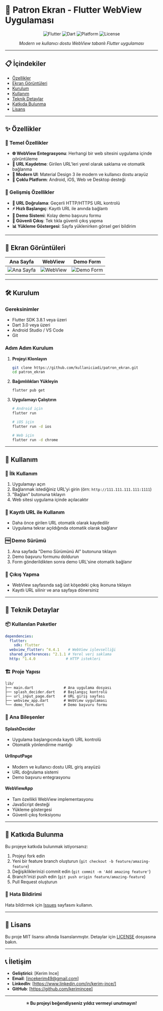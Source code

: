 # 🚀 Patron Ekran - Flutter WebView Uygulaması

<div align="center">

![Flutter](https://img.shields.io/badge/Flutter-3.8.1+-02569B?style=for-the-badge&logo=flutter&logoColor=white)
![Dart](https://img.shields.io/badge/Dart-3.0+-0175C2?style=for-the-badge&logo=dart&logoColor=white)
![Platform](https://img.shields.io/badge/Platform-Android%20%7C%20iOS%20%7C%20Web%20%7C%20Desktop-blue?style=for-the-badge)
![License](https://img.shields.io/badge/License-MIT-green?style=for-the-badge)

*Modern ve kullanıcı dostu WebView tabanlı Flutter uygulaması*

</div>

---

## 📋 İçindekiler

- [Özellikler](#-özellikler)
- [Ekran Görüntüleri](#-ekran-görüntüleri)
- [Kurulum](#-kurulum)
- [Kullanım](#-kullanım)
- [Teknik Detaylar](#-teknik-detaylar)
- [Katkıda Bulunma](#-katkıda-bulunma)
- [Lisans](#-lisans)

---

## ✨ Özellikler

### 🔧 Temel Özellikler
- **🌐 WebView Entegrasyonu**: Herhangi bir web sitesini uygulama içinde görüntüleme
- **💾 URL Kaydetme**: Girilen URL'leri yerel olarak saklama ve otomatik bağlanma
- **🎨 Modern UI**: Material Design 3 ile modern ve kullanıcı dostu arayüz
- **📱 Çoklu Platform**: Android, iOS, Web ve Desktop desteği

### 🚀 Gelişmiş Özellikler
- **🔗 URL Doğrulama**: Geçerli HTTP/HTTPS URL kontrolü
- **⚡ Hızlı Başlangıç**: Kayıtlı URL ile anında bağlantı
- **🔄 Demo Sistemi**: Kolay demo başvuru formu
- **🚪 Güvenli Çıkış**: Tek tıkla güvenli çıkış yapma
- **📊 Yükleme Göstergesi**: Sayfa yüklenirken görsel geri bildirim

---

## 📱 Ekran Görüntüleri

<div align="center">

| Ana Sayfa | WebView | Demo Form |
|-----------|---------|-----------|
| ![Ana Sayfa](https://via.placeholder.com/300x600/4A90E2/FFFFFF?text=Ana+Sayfa) | ![WebView](https://via.placeholder.com/300x600/50C878/FFFFFF?text=WebView) | ![Demo Form](https://via.placeholder.com/300x600/FF6B6B/FFFFFF?text=Demo+Form) |

</div>

---

## 🛠️ Kurulum

### Gereksinimler
- Flutter SDK 3.8.1 veya üzeri
- Dart 3.0 veya üzeri
- Android Studio / VS Code
- Git

### Adım Adım Kurulum

1. **Projeyi Klonlayın**
   ```bash
   git clone https://github.com/kullaniciadi/patron_ekran.git
   cd patron_ekran
   ```

2. **Bağımlılıkları Yükleyin**
   ```bash
   flutter pub get
   ```

3. **Uygulamayı Çalıştırın**
   ```bash
   # Android için
   flutter run
   
   # iOS için
   flutter run -d ios
   
   # Web için
   flutter run -d chrome
   ```

---

## 📖 Kullanım

### 🎯 İlk Kullanım
1. Uygulamayı açın
2. Bağlanmak istediğiniz URL'yi girin (örn: `http://111.111.111.111:1111`)
3. "Bağlan" butonuna tıklayın
4. Web sitesi uygulama içinde açılacaktır

### 🔄 Kayıtlı URL ile Kullanım
- Daha önce girilen URL otomatik olarak kaydedilir
- Uygulama tekrar açıldığında otomatik olarak bağlanır

### 🆓 Demo Sürümü
1. Ana sayfada "Demo Sürümünü Al" butonuna tıklayın
2. Demo başvuru formunu doldurun
3. Form gönderildikten sonra demo URL'sine otomatik bağlanır

### 🚪 Çıkış Yapma
- WebView sayfasında sağ üst köşedeki çıkış ikonuna tıklayın
- Kayıtlı URL silinir ve ana sayfaya dönersiniz

---

## 🔧 Teknik Detaylar

### 📦 Kullanılan Paketler
```yaml
dependencies:
  flutter:
    sdk: flutter
  webview_flutter: ^4.4.1    # WebView işlevselliği
  shared_preferences: ^2.1.1 # Yerel veri saklama
  http: ^1.4.0              # HTTP istekleri
```

### 🏗️ Proje Yapısı
```
lib/
├── main.dart              # Ana uygulama dosyası
├── splash_decider.dart    # Başlangıç kontrolü
├── url_input_page.dart    # URL giriş sayfası
├── webview_app.dart       # WebView uygulaması
└── demo_form.dart         # Demo başvuru formu
```

### 🔄 Ana Bileşenler

#### SplashDecider
- Uygulama başlangıcında kayıtlı URL kontrolü
- Otomatik yönlendirme mantığı

#### UrlInputPage
- Modern ve kullanıcı dostu URL giriş arayüzü
- URL doğrulama sistemi
- Demo başvuru entegrasyonu

#### WebViewApp
- Tam özellikli WebView implementasyonu
- JavaScript desteği
- Yükleme göstergesi
- Güvenli çıkış fonksiyonu

---

## 🤝 Katkıda Bulunma

Bu projeye katkıda bulunmak istiyorsanız:

1. Projeyi fork edin
2. Yeni bir feature branch oluşturun (`git checkout -b feature/amazing-feature`)
3. Değişikliklerinizi commit edin (`git commit -m 'Add amazing feature'`)
4. Branch'inizi push edin (`git push origin feature/amazing-feature`)
5. Pull Request oluşturun

### 🐛 Hata Bildirimi
Hata bildirmek için [Issues](https://github.com/kullaniciadi/patron_ekran/issues) sayfasını kullanın.

---

## 📄 Lisans

Bu proje MIT lisansı altında lisanslanmıştır. Detaylar için [LICENSE](LICENSE) dosyasına bakın.

---

## 📞 İletişim

- **Geliştirici**: [Kerim Ince]
- **Email**: [incekerim49@gmail.com]
- **LinkedIn**: [https://www.linkedin.com/in/kerim-ince/]
- **GitHub**: [https://github.com/kerimincee]

---

<div align="center">

**⭐ Bu projeyi beğendiyseniz yıldız vermeyi unutmayın!**

</div>
